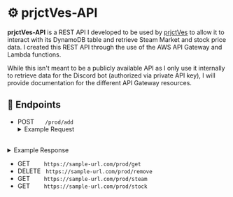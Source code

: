 # :gear: prjctVes-API
**prjctVes-API** is a REST API I developed to be used by [prjctVes](https://github.com/MaiTra10/prjctVes) to allow it to interact with its DynamoDB table and retrieve Steam Market and stock price data. I created this REST API through the use of the AWS API Gateway and Lambda functions.

While this isn't meant to be a publicly available API as I only use it internally to retrieve data for the Discord bot (authorized via private API key), I will provide documentation for the different API Gateway resources.

## :electric_plug: Endpoints

- POST &emsp;&ensp;```/prod/add```
&emsp;<details>
  <summary>Example Request</summary>
  <p>
    <pre lang="python">
    curl -X POST https://4qq4mnhpug.execute-api.us-west-2.amazonaws.com/prod/add?for=stock&itemToAdd=TSLA:NASDAQ&user=USER_ID \
        -H 'x-api-key:API_KEY'
      </pre>
  </p>
</details>
&emsp;<details>
  <summary>Example Response</summary>
  <p>
    <pre lang="python">Status: 400
    </pre>
  </p>
</details>

- GET &emsp;&emsp;```https://sample-url.com/prod/get```
- DELETE &nbsp;&nbsp;```https://sample-url.com/prod/remove```
- GET &emsp;&emsp;```https://sample-url.com/prod/steam```
- GET &emsp;&emsp;```https://sample-url.com/prod/stock```
